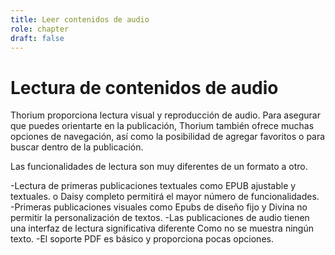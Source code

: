 ```yaml
---
title: Leer contenidos de audio
role: chapter
draft: false
---
```

# Lectura de contenidos de audio

Thorium proporciona lectura visual y reproducción de audio. Para asegurar
que puedes orientarte en la publicación, Thorium también
ofrece muchas opciones de navegación, así como la posibilidad de agregar
favoritos o para buscar dentro de la publicación.

Las funcionalidades de lectura son muy diferentes de un formato a otro.

-Lectura de primeras publicaciones textuales como EPUB ajustable y textuales.
    o Daisy completo permitirá el mayor número de funcionalidades.
-Primeras publicaciones visuales como Epubs de diseño fijo y Divina
    no permitir la personalización de textos.
-Las publicaciones de audio tienen una interfaz de lectura significativa diferente
    Como no se muestra ningún texto.
-El soporte PDF es básico y proporciona pocas opciones.